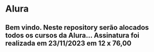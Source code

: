 # Alura
Bem vindo.
Neste repository serão alocados todos os cursos da Alura...
Assinatura foi realizada em 23/11/2023 em 12 x 76,00
----------------------------------------------------
